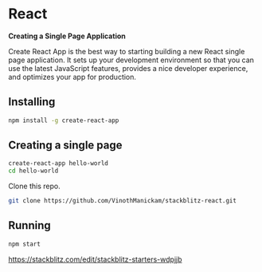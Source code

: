 # React

**Creating a Single Page Application**

Create React App is the best way to starting building a new React single page application. It sets up your development environment so that you can use the latest JavaScript features, provides a nice developer experience, and optimizes your app for production.

## Installing

```bash
npm install -g create-react-app
```

## Creating a single page

```bash
create-react-app hello-world
cd hello-world
```

Clone this repo.

```bash
git clone https://github.com/VinothManickam/stackblitz-react.git
```

## Running

```bash
npm start
```

https://stackblitz.com/edit/stackblitz-starters-wdpjjb
